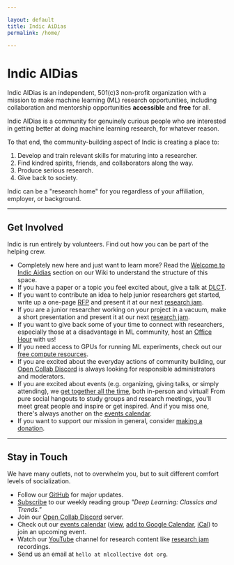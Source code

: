 ```yaml
---

layout: default
title: Indic AiDias
permalink: /home/

---
```


# Indic AIDias

Indic AIDias is an independent, 501(c)3 non-profit organization with a mission to make machine learning (ML) research opportunities, including collaboration and mentorship opportunities **accessible** and **free** for all.

Indic AIDias is a community for genuinely curious people who are interested in getting better at doing machine learning research, for whatever reason. 

To that end, the community-building aspect of Indic is creating a place to:
1. Develop and train relevant skills for maturing into a researcher.
2. Find kindred spirits, friends, and collaborators along the way.
3. Produce serious research.
4. Give back to society.

Indic can be a "research home" for you regardless of your affiliation, employer, or background.

---

## Get Involved

Indic is run entirely by volunteers. Find out how you can be part of the helping crew.

- Completely new here and just want to learn more? Read the [Welcome to Indic Aidias](/wiki/) section on our Wiki to understand the structure of this space.
- If you have a paper or a topic you feel excited about, give a talk at [DLCT](/dlct/).
- If you want to contribute an idea to help junior researchers get started, write up a one-page [RFP](/rfp/) and present it at our next [research jam](/events//#jam).
- If you are a junior researcher working on your project in a vacuum, make a short presentation and present it at our next [research jam](/events//#jam).
- If you want to give back some of your time to connect with researchers, especially those at a disadvantage in ML community, host an [Office Hour](/services//#mloh) with us!
- If you need access to GPUs for running ML experiments, check out our [free compute resources](https://mlcollective.org/wiki/ask-mlc-compute-assistance/).
- If you are excited about the everyday actions of community building, our [Open Collab Discord](https://discord.com/invite/nNJ4GBPZm9) is always looking for responsible administrators and moderators.
- If you are excited about events (e.g. organizing, giving talks, or simply attending), we [get together all the time](/events/), both in-person and virtual! From pure social hangouts to study groups and research meetings, you'll meet great people and inspire or get inspired. And if you miss one, there's always another on the [events calendar](https://calendar.google.com/calendar/u/0/embed?src=e4p5s7715ersqsoet6cq4509q0@group.calendar.google.com).
- If you want to support our mission in general, consider [making a donation](/donate/).

---

## Stay in Touch

We have many outlets, not to overwhelm you, but to suit different comfort levels of socialization.

- Follow our [GitHub](https://github.com/Indic-aiDias) for major updates.
- [Subscribe](https://groups.google.com/g/deep-learning-classics-trends) to our weekly reading group *"Deep Learning: Classics and Trends."*
- Join our [Open Collab Discord](https://discord.gg/nNJ4GBPZm9) server.
- Check out our [events calendar](https://calendar.google.com/calendar/u/0/embed?src=e4p5s7715ersqsoet6cq4509q0@group.calendar.google.com) ([view](https://calendar.google.com/calendar/u/0/embed?src=e4p5s7715ersqsoet6cq4509q0@group.calendar.google.com), [add to Google Calendar](https://calendar.google.com/calendar/u/0?cid=ZTRwNXM3NzE1ZXJzcXNvZXQ2Y3E0NTA5cTBAZ3JvdXAuY2FsZW5kYXIuZ29vZ2xlLmNvbQ), [iCal](https://calendar.google.com/calendar/ical/e4p5s7715ersqsoet6cq4509q0%40group.calendar.google.com/public/basic.ics)) to join an upcoming event.
- Watch our [YouTube](https://www.youtube.com/channel/UCp3a0vIbwtVGtMVIfIsKvCQ) channel for research content like [research jam](https://youtube.com/playlist?list=PLfeYlJzwvDN2rBulI6eiOifGH70PjRs6V) recordings.
- Send us an email at `hello at mlcollective dot org`.
